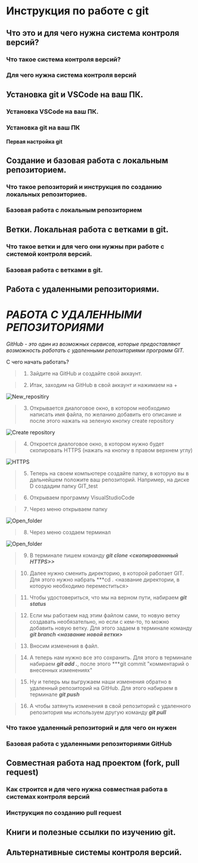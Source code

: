 # Инструкция по работе с git

## Что это и для чего нужна система контроля версий?

### Что такое система контроля версий?

### Для чего нужна система контроля версий

## Установка git и VSCode на ваш ПК.

### Установка VSCode на ваш ПК.

### Установка git на ваш ПК

#### Первая настройка git

## Создание и базовая работа с локальным репозиторием.

### Что такое репозиторий и инструкция по созданию локальных репозиториев.

### Базовая работа с локальным репозиторием

## Ветки. Локальная работа с ветками в git.

### Что такое ветки и для чего они нужны при работе с системой контроля версий.

### Базовая работа с ветками в git.

## Работа с удаленными репозиториями.

# *РАБОТА С УДАЛЕННЫМИ РЕПОЗИТОРИЯМИ*

*GitHub - это один из возможных сервисов, которые предоставляют возможность работать с удаленными репозиториями программ GIT.*

 С чего начать работать?

>  1. Зайдите на GitHub и создайте свой аккаунт.

> 2. Итак, заходим на GitHub в свой аккаунт и нажимаем на +

![New_repositiry](New_file.png)

> 3. Открывается диалоговое окно, в котором необходимо написать имя файла, по желанию добавить его описание и после этого нажать на зеленую кнопку create repository

![Create repository](create_repository.png)

> 4. Откроется диалоговое окно, в котором нужно будет скопировать HTTPS (нажать на кнопку в правом верхнем углу)

![HTTPS](HTTPS.png)

> 5. Теперь на своем компьютере создайте папку, в которую вы в дальнейшем положите ваш репозиторий. Например, на диске D создадим папку GIT_test

> 6. Открываем программу VisualStudioCode

> 7. Через меню открываем папку

![Open_folder](Open_folder.png)

> 8. Через меню создаем терминал

![Open_folder](terminal.png)

> 9. В терминале пишем команду ***git clone <скопированнный HTTPS>>***

> 10. Далее нужно сменить директорию, в которой работает GIT. Для этого нужно набрать ***cd . <название директории, в которую необходимо переместиться>

> 11. Чтобы удостовериться, что мы на верном пути, набираем ***git status***

> 12. Если мы работаем над этим файлом сами, то новую ветку создавать необязательно, но если с кем-то, то можно добавить новую ветку. Для этого задаем в терминале команду ***git branch <название новой ветки>***  

> 13. Вносим изменения в файл.  

> 14. А теперь нам нужно все это сохранить. Для этого в терминале набираем ***git add .***, после этого ***git commit "комментарий о внесенных изменениях"

> 15. Ну и теперь мы выгружаем наши изменения обратно в удаленный репозиторий на GitHub. Для этого набираем в терминале ***git push***

> 16. А чтобы затянуть изменения в свой репозиторий с удаленного репозитория мы используем другую команду ***git pull***


### Что такое удаленный репозиторий и для чего он нужен

### Базовая работа с удаленными репозиториями GitHub

## Совместная работа над проектом (fork, pull request)

### Как строится и для чего нужна совместная работа в системах контроля версий

### Инструкция по созданию pull request

## Книги и полезные ссылки по изучению git.

## Альтернативные системы контроля версий.
